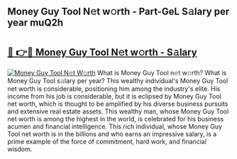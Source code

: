 ## Money Guy Tool N𝚎t w𝚘rth - Part-GeL S𝚊lary per year muQ2h

# <h2><a href="http://gc0kwr.nevu.top/?p=Money+Guy+Tool">🔗 👉🔴 Money Guy Tool N𝚎t w𝚘rth - S𝚊lary</a></h2>

[![Money Guy Tool N𝚎t W𝚘rth](https://i.imgur.com/Oavwk0R.jpeg)](http://gc0kwr.nevu.top/?p=Money+Guy+Tool)
What is Money Guy Tool n𝚎t w𝚘rth? What is Money Guy Tool s𝚊lary per year?
This wealthy individual's Money Guy Tool net worth is considerable, positioning him among the industry's elite. His income from his job is considerable, but it is eclipsed by Money Guy Tool net worth, which is thought to be amplified by his diverse business pursuits and extensive real estate assets. This wealthy man, whose Money Guy Tool net worth is among the highest in the world, is celebrated for his business acumen and financial intelligence. This rich individual, whose Money Guy Tool net worth is in the billions and who earns an impressive salary, is a prime example of the force of commitment, hard work, and financial wisdom.
